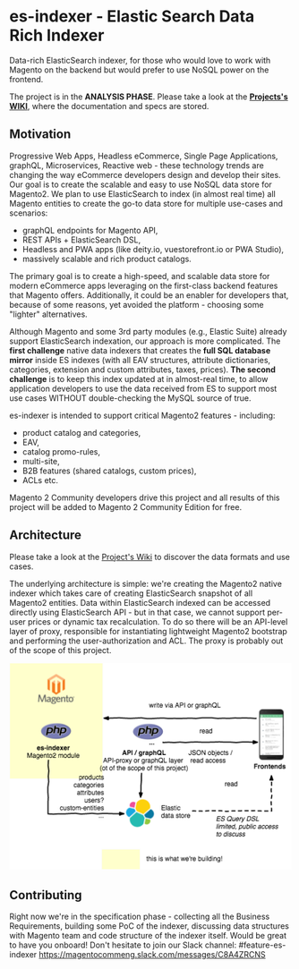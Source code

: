 # es-indexer - Elastic Search Data Rich Indexer
Data-rich ElasticSearch indexer, for those who would love to work with Magento on the backend but would prefer to use NoSQL power on the frontend.

The project is in the **ANALYSIS PHASE**. Please take a look at the [**Projects's WIKI**](https://github.com/magento-engcom/es-indexer/wiki), where the documentation and specs are stored.

## Motivation
Progressive Web Apps, Headless eCommerce, Single Page Applications, graphQL, Microservices, Reactive web - these technology trends are changing the way eCommerce developers design and develop their sites. Our goal is to create the scalable and easy to use NoSQL data store for Magento2. We plan to use ElasticSearch to index (in almost real time) all Magento entities to create the go-to data store for multiple use-cases and scenarios:
- graphQL endpoints for Magento API,
- REST APIs + ElasticSearch DSL,
- Headless and PWA apps (like deity.io, vuestorefront.io or PWA Studio),
- massively scalable and rich product catalogs.

The primary goal is to create a high-speed, and scalable data store for modern eCommerce apps leveraging on the first-class backend features that Magento offers. Additionally, it could be an enabler for developers that, because of some reasons, yet avoided the platform - choosing some "lighter" alternatives.

Although Magento and some 3rd party modules (e.g., Elastic Suite) already support ElasticSearch indexation, our approach is more complicated. The **first challenge** native data indexers that creates the **full SQL database mirror** inside ES indexes (with all EAV structures, attribute dictionaries, categories, extension and custom attributes, taxes, prices). **The second challenge** is to keep this index updated at in almost-real time, to allow application developers to use the data received from ES to support most use cases WITHOUT double-checking the MySQL source of true.

es-indexer is intended to support critical Magento2 features - including:
- product catalog and categories,
- EAV,
- catalog promo-rules, 
- multi-site,
- B2B features (shared catalogs, custom prices), 
- ACLs etc.

Magento 2 Community developers drive this project and all results of this project will be added to Magento 2 Community Edition for free.

## Architecture
Please take a look at the [Project's Wiki](https://github.com/magento-engcom/es-indexer/wiki) to discover the data formats and use cases.

The underlying architecture is simple: we're creating the Magento2 native indexer which takes care of creating ElasticSearch snapshot of all Magento2 entities. Data within ElasticSearch indexed can be accessed directly using ElasticSearch API - but in that case, we cannot support per-user prices or dynamic tax recalculation. To do so there will be an API-level layer of proxy, responsible for instantiating lightweight Magento2 bootstrap and performing the user-authorization and ACL. The proxy is probably out of the scope of this project.

![es-indexer architecture proposal](es-indexer-architecture.png)

## Contributing
Right now we're in the specification phase - collecting all the Business Requirements, building some PoC of the indexer, discussing data structures with Magento team and code structure of the indexer itself. Would be great to have you onboard! Don't hesitate to join our Slack channel: #feature-es-indexer https://magentocommeng.slack.com/messages/C8A4ZRCNS
